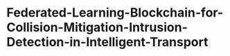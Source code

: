 # Federated-Learning-Blockchain-for-Collision-Mitigation-Intrusion-Detection-in-Intelligent-Transport